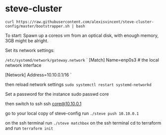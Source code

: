 # steve-cluster

```
curl https://raw.githubusercontent.com/alexisvincent/steve-cluster-config/master/bootstrapper.sh | bash
```


To start:
Spawn up a coreos vm from an optical disk, with enough memory, 3GB might be alright.

Set its network settings:

`/etc/systemd/network/gateway.network`
`
[Match]
Name=enp0s3 # the local network interface

[Network]
Address=10.10.0.1/16
`

then reload network settings `sudo systemctl restart systemd-networkd`

Set a password for the instance
sudo passwd core

then switch to ssh
ssh core@10.10.0.1

go to your local copy of steve-config
run `./steve push 10.10.0.1`

on the ssh terminal run `./steve matchbox`
on the ssh terminal cd to terraform and run `terraform init`
